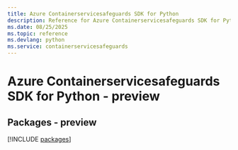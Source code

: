 ```yaml
---
title: Azure Containerservicesafeguards SDK for Python
description: Reference for Azure Containerservicesafeguards SDK for Python
ms.date: 08/25/2025
ms.topic: reference
ms.devlang: python
ms.service: containerservicesafeguards
---
```

# Azure Containerservicesafeguards SDK for Python - preview
## Packages - preview
[!INCLUDE [packages](containerservicesafeguards-index.md)]